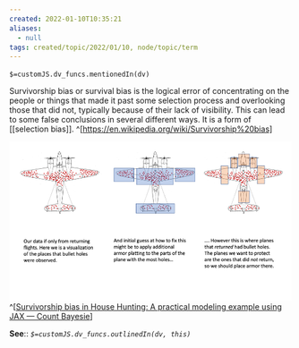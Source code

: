 ```yaml
---
created: 2022-01-10T10:35:21 
aliases:
  - null
tags: created/topic/2022/01/10, node/topic/term
---
```

`$=customJS.dv_funcs.mentionedIn(dv)`


Survivorship bias or survival bias is the logical error of concentrating on the people or things that made it past some selection process and overlooking those that did not, typically because of their lack of visibility. This can lead to some false conclusions in several different ways. It is a form of [[selection bias]].
^[https://en.wikipedia.org/wiki/Survivorship%20bias]

![It is legally required to show this image of a plane whenever you write about survivorship bias](00_Meta/Attachments/It_is_legally_required_to_show_this_image_of_a_plane_whenever_you_write_about_survivorship_bias.png)
^[[Survivorship bias in House Hunting: A practical modeling example using JAX — Count Bayesie](https://www.countbayesie.com/blog/2020/11/5/survivorship-bias-in-house-hunting-a-practical-modeling-example-using-jax)]

**See**::
*`$=customJS.dv_funcs.outlinedIn(dv, this)`*